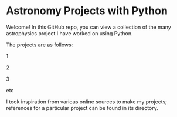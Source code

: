 # Astronomy Projects with Python
Welcome! In this GitHub repo, you can view a collection of the many astrophysics project I have worked on using Python. 

The projects are as follows:

1

2

3


etc

I took inspiration from various online sources to make my projects; references for a particular project can be found in its directory. 
